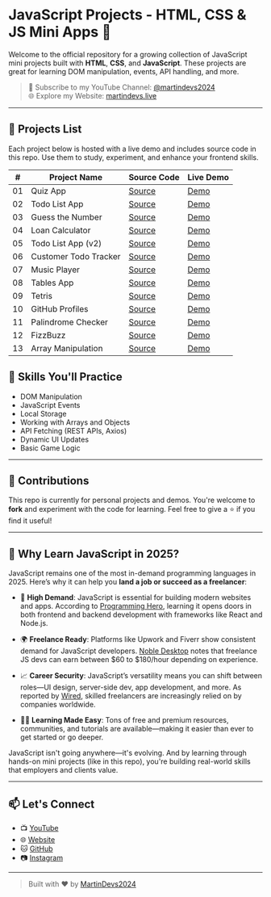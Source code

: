 # JavaScript Projects - HTML, CSS & JS Mini Apps 🚀

Welcome to the official repository for a growing collection of JavaScript mini projects built with **HTML**, **CSS**, and **JavaScript**. These projects are great for learning DOM manipulation, events, API handling, and more.

> 🔔 Subscribe to my YouTube Channel: [@martindevs2024](https://www.youtube.com/@Martindevs2024?sub_confirmation=1)  
> 🌐 Explore my Website: [martindevs.live](https://www.martindevs.live)

---

## 📁 Projects List

Each project below is hosted with a live demo and includes source code in this repo. Use them to study, experiment, and enhance your frontend skills.

| #   | Project Name           | Source Code                                                                                       | Live Demo                                                                 |
|-----|------------------------|---------------------------------------------------------------------------------------------------|---------------------------------------------------------------------------|
| 01  | Quiz App               | [Source](https://github.com/MartinDevs2024/Javascriptprojects2025/tree/master/01-Quiz-App)        | [Demo](https://martindevs2024.github.io/JavascriptProjects2025/01-Quiz-App/Index.html) |
| 02  | Todo List App          | [Source](https://github.com/martindevs2024/Javascriptprojects2025/tree/main/02-Todo-ListApp)      | [Demo](https://martindevs2024.github.io/JavascriptProjects2025/02-Todo-ListApp/Index.html) |
| 03  | Guess the Number       | [Source](https://github.com/martindevs2024/Javascriptprojects2025/tree/main/03-Guess-number)      | [Demo](https://martindevs2024.github.io/JavascriptProjects2025/03-Guess-number/Index.html) |
| 04  | Loan Calculator        | [Source](https://github.com/MartinDevs2024/JavascriptProjects2025/tree/master/04-loan-calculator) | [Demo](https://martindevs2024.github.io/JavascriptProjects2025/04-loan-calculator/Index.html) |
| 05  | Todo List App (v2)     | [Source](https://github.com/martindevs2024/Javascriptprojects2025/tree/main/05-todo-listApp)      | [Demo](https://martindevs2024.github.io/JavascriptProjects2025/05-todo-listApp/Index.html) |
| 06  | Customer Todo Tracker  | [Source](https://github.com/martindevs2024/Javascriptprojects2025/tree/main/06-customer-todoTracker) | [Demo](https://martindevs2024.github.io/JavascriptProjects2025/06-customer-todoTracker/Index.html) |
| 07  | Music Player           | [Source](https://github.com/martindevs2024/Javascriptprojects2025/tree/main/07-music-player)      | [Demo](https://martindevs2024.github.io/JavascriptProjects2025/07-music-player/Index.html) |
| 08  | Tables App             | [Source](https://github.com/martindevs2024/Javascriptprojects2025/tree/main/08-Tables-App)        | [Demo](https://martindevs2024.github.io/JavascriptProjects2025/08-Tables-App/Index.html) |
| 09  | Tetris                 | [Source](https://github.com/martindevs2024/Javascriptprojects2025/tree/main/09-tetris)            | [Demo](https://martindevs2024.github.io/JavascriptProjects2025/09-tetris/Index.html) |
| 10  | GitHub Profiles        | [Source](https://github.com/martindevs2024/Javascriptprojects2025/tree/main/10-Github-profiles)   | [Demo](https://martindevs2024.github.io/JavascriptProjects2025/10-Github-profiles/Index.html) |
| 11  | Palindrome Checker     | [Source](https://github.com/martindevs2024/Javascriptprojects2025/tree/main/11-Polindrome)        | [Demo](https://martindevs2024.github.io/JavascriptProjects2025/11-Polindrome/Index.html) |
| 12  | FizzBuzz               | [Source](https://github.com/martindevs2024/Javascriptprojects2025/tree/main/12-FizzBuzz)          | [Demo](https://martindevs2024.github.io/JavascriptProjects2025/12-FizzBuzz/Index.html) |
| 13  | Array Manipulation     | [Source](https://github.com/martindevs2024/Javascriptprojects2025/tree/main/13-Array-manipulation) | [Demo](https://martindevs2024.github.io/JavascriptProjects2025/13-Array-manipulation/Index.html) |





## 🧠 Skills You'll Practice

- DOM Manipulation
- JavaScript Events
- Local Storage
- Working with Arrays and Objects
- API Fetching (REST APIs, Axios)
- Dynamic UI Updates
- Basic Game Logic

---

## 📌 Contributions

This repo is currently for personal projects and demos. You're welcome to **fork** and experiment with the code for learning. Feel free to give a ⭐ if you find it useful!

---
## 🌟 Why Learn JavaScript in 2025?

JavaScript remains one of the most in-demand programming languages in 2025. Here’s why it can help you **land a job or succeed as a freelancer**:

- 💼 **High Demand**: JavaScript is essential for building modern websites and apps. According to [Programming Hero](https://learn.programming-hero.com/why-learning-javascript-is-still-the-smartest-decision-in-2025-ultimate-guide/?utm_source=chatgpt.com), learning it opens doors in both frontend and backend development with frameworks like React and Node.js.

- 🌍 **Freelance Ready**: Platforms like Upwork and Fiverr show consistent demand for JavaScript developers. [Noble Desktop](https://www.nobledesktop.com/careers/javascript-developer/become-a-freelance-javascript-developer?utm_source=chatgpt.com) notes that freelance JS devs can earn between $60 to $180/hour depending on experience.

- 📈 **Career Security**: JavaScript’s versatility means you can shift between roles—UI design, server-side dev, app development, and more. As reported by [Wired](https://www.wired.com/story/high-value-freelancers-are-keeping-the-wheels-of-tech-turning?utm_source=chatgpt.com), skilled freelancers are increasingly relied on by companies worldwide.

- 🧑‍💻 **Learning Made Easy**: Tons of free and premium resources, communities, and tutorials are available—making it easier than ever to get started or go deeper.

JavaScript isn't going anywhere—it's evolving. And by learning through hands-on mini projects (like in this repo), you're building real-world skills that employers and clients value.

---



## 📫 Let's Connect

- 📺 [YouTube](https://www.youtube.com/@Martindevs2024?sub_confirmation=1)
- 🌐 [Website](https://www.martindevs.live)
- 🐱 [GitHub](https://github.com/martindevs2024)
- 📷 [Instagram](https://www.instagram.com/martindevs2024)

---

> Built with ❤️ by [MartinDevs2024](https://github.com/martindevs2024)
